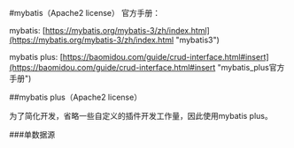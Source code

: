 #mybatis（Apache2 license）
官方手册：

mybatis:
[https://mybatis.org/mybatis-3/zh/index.html](https://mybatis.org/mybatis-3/zh/index.html "mybatis3")

mybatis plus:
[https://baomidou.com/guide/crud-interface.html#insert](https://baomidou.com/guide/crud-interface.html#insert "mybatis_plus官方手册")


##mybatis plus（Apache2 license）

为了简化开发，省略一些自定义的插件开发工作量，因此使用mybatis plus。

###单数据源


